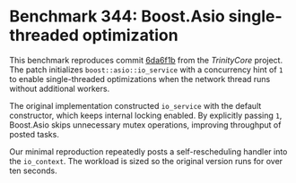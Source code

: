 # Benchmark 344: Boost.Asio single-threaded optimization

This benchmark reproduces commit [6da6f1b](https://github.com/TrinityCore/TrinityCore/commit/6da6f1b415be2e7964c7c15c87b29a38052e76e4) from the *TrinityCore* project.
The patch initializes `boost::asio::io_service` with a concurrency hint of `1`
to enable single-threaded optimizations when the network thread runs without
additional workers.

The original implementation constructed `io_service` with the default
constructor, which keeps internal locking enabled. By explicitly passing `1`,
Boost.Asio skips unnecessary mutex operations, improving throughput of posted
tasks.

Our minimal reproduction repeatedly posts a self-rescheduling handler into the
`io_context`. The workload is sized so the original version runs for over ten
seconds.
